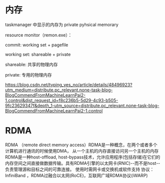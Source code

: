 # 内存
taskmanager 中显示的内存为 private pyhsical memorary

resource monitor（remon.exe）：

commit: working set + pagefile

working set: shareable + private

shareable: 共享的物理内存

private: 专用的物理内存


https://blog.csdn.net/typing_yes_no/article/details/48496923?utm_medium=distribute.pc_relevant.none-task-blog-BlogCommendFromMachineLearnPai2-1.control&dist_request_id=f8c236b5-5d29-4c93-b505-9fc23629347f&depth_1-utm_source=distribute.pc_relevant.none-task-blog-BlogCommendFromMachineLearnPai2-1.control

# RDMA
RDMA （remote direct memory access）RDMA是一种概念，在两个或者多个计算机进行通讯的时候使用DMA， 从一个主机的内存直接访问另一个主机的内存
RDMA是一种host-offload, host-bypass技术，允许应用程序(包括存储)在它们的内存空间之间直接做数据传输。具有RDMA引擎的以太网卡(RNIC)--而不是host--负责管理源和目标之间的可靠连接。
使用时需网卡或交换机或软件支持  协议：InfiniBand ，RDMA过融合以太网(RoCE)，互联网广域RDMA协议(iWARP)
